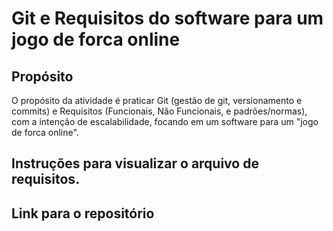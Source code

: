 # Git e Requisitos do software para um jogo de forca online

## Propósito
O propósito da atividade é praticar Git (gestão de git, versionamento e commits) e Requisitos (Funcionais, Não Funcionais, e padrões/normas), com a intenção de escalabilidade, focando em um software para um "jogo de forca online". 

## Instruções para visualizar o arquivo de requisitos.


## Link para o repositório